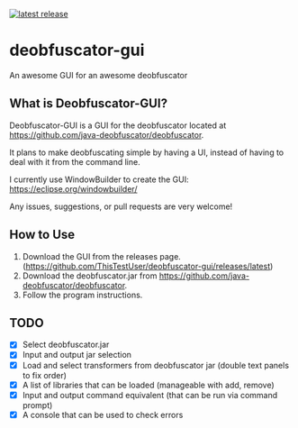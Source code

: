 [![latest release](https://img.shields.io/github/release/ThisTestUser/deobfuscator-gui.svg?label=latest%20release)](https://github.com/ThisTestUser/deobfuscator-gui/releases/latest)
# deobfuscator-gui
An awesome GUI for an awesome deobfuscator

## What is Deobfuscator-GUI?
Deobfuscator-GUI is a GUI for the deobfuscator located at https://github.com/java-deobfuscator/deobfuscator.

It plans to make deobfuscating simple by having a UI, instead of having to deal with it from the command line.

I currently use WindowBuilder to create the GUI: https://eclipse.org/windowbuilder/

Any issues, suggestions, or pull requests are very welcome!

## How to Use 
1. Download the GUI from the releases page. (https://github.com/ThisTestUser/deobfuscator-gui/releases/latest)
2. Download the deobfuscator.jar from https://github.com/java-deobfuscator/deobfuscator.
3. Follow the program instructions.

## TODO
- [x] Select deobfuscator.jar
- [x] Input and output jar selection
- [x] Load and select transformers from deobfuscator jar (double text panels to fix order)
- [x] A list of libraries that can be loaded (manageable with add, remove)
- [x] Input and output command equivalent (that can be run via command prompt)
- [x] A console that can be used to check errors
